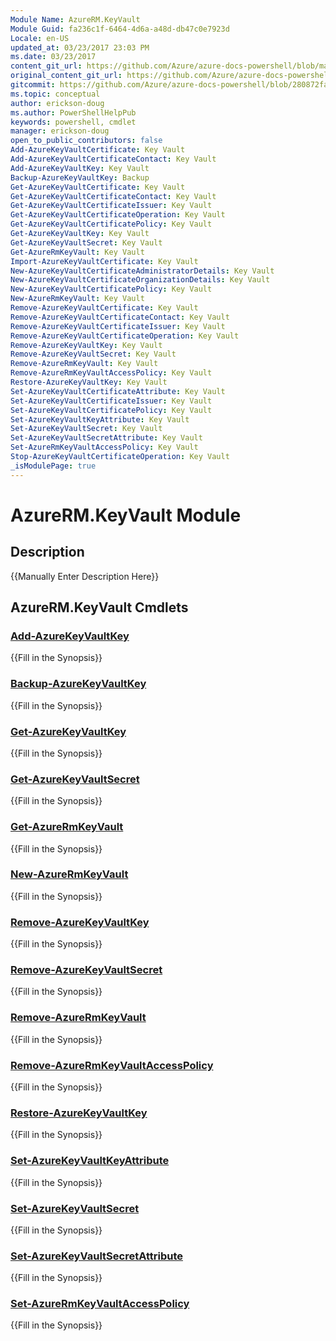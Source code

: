 ```yaml
---
Module Name: AzureRM.KeyVault
Module Guid: fa236c1f-6464-4d6a-a48d-db47c0e7923d
Locale: en-US
updated_at: 03/23/2017 23:03 PM
ms.date: 03/23/2017
content_git_url: https://github.com/Azure/azure-docs-powershell/blob/master/azureps-cmdlets-docs/ResourceManager/AzureRM.KeyVault/v1.1.3.4/AzureRM.KeyVault.md
original_content_git_url: https://github.com/Azure/azure-docs-powershell/blob/master/azureps-cmdlets-docs/ResourceManager/AzureRM.KeyVault/v1.1.3.4/AzureRM.KeyVault.md
gitcommit: https://github.com/Azure/azure-docs-powershell/blob/280872fa529e03be2466fa2252957a2060a9dfe4
ms.topic: conceptual
author: erickson-doug
ms.author: PowerShellHelpPub
keywords: powershell, cmdlet
manager: erickson-doug
open_to_public_contributors: false
Add-AzureKeyVaultCertificate: Key Vault
Add-AzureKeyVaultCertificateContact: Key Vault
Add-AzureKeyVaultKey: Key Vault
Backup-AzureKeyVaultKey: Backup
Get-AzureKeyVaultCertificate: Key Vault
Get-AzureKeyVaultCertificateContact: Key Vault
Get-AzureKeyVaultCertificateIssuer: Key Vault
Get-AzureKeyVaultCertificateOperation: Key Vault
Get-AzureKeyVaultCertificatePolicy: Key Vault
Get-AzureKeyVaultKey: Key Vault
Get-AzureKeyVaultSecret: Key Vault
Get-AzureRmKeyVault: Key Vault
Import-AzureKeyVaultCertificate: Key Vault
New-AzureKeyVaultCertificateAdministratorDetails: Key Vault
New-AzureKeyVaultCertificateOrganizationDetails: Key Vault
New-AzureKeyVaultCertificatePolicy: Key Vault
New-AzureRmKeyVault: Key Vault
Remove-AzureKeyVaultCertificate: Key Vault
Remove-AzureKeyVaultCertificateContact: Key Vault
Remove-AzureKeyVaultCertificateIssuer: Key Vault
Remove-AzureKeyVaultCertificateOperation: Key Vault
Remove-AzureKeyVaultKey: Key Vault
Remove-AzureKeyVaultSecret: Key Vault
Remove-AzureRmKeyVault: Key Vault
Remove-AzureRmKeyVaultAccessPolicy: Key Vault
Restore-AzureKeyVaultKey: Key Vault
Set-AzureKeyVaultCertificateAttribute: Key Vault
Set-AzureKeyVaultCertificateIssuer: Key Vault
Set-AzureKeyVaultCertificatePolicy: Key Vault
Set-AzureKeyVaultKeyAttribute: Key Vault
Set-AzureKeyVaultSecret: Key Vault
Set-AzureKeyVaultSecretAttribute: Key Vault
Set-AzureRmKeyVaultAccessPolicy: Key Vault
Stop-AzureKeyVaultCertificateOperation: Key Vault
_isModulePage: true
---
```


# AzureRM.KeyVault Module
## Description
{{Manually Enter Description Here}}

## AzureRM.KeyVault Cmdlets
### [Add-AzureKeyVaultKey](Add-AzureKeyVaultKey.md)
{{Fill in the Synopsis}}

### [Backup-AzureKeyVaultKey](Backup-AzureKeyVaultKey.md)
{{Fill in the Synopsis}}

### [Get-AzureKeyVaultKey](Get-AzureKeyVaultKey.md)
{{Fill in the Synopsis}}

### [Get-AzureKeyVaultSecret](Get-AzureKeyVaultSecret.md)
{{Fill in the Synopsis}}

### [Get-AzureRmKeyVault](Get-AzureRmKeyVault.md)
{{Fill in the Synopsis}}

### [New-AzureRmKeyVault](New-AzureRmKeyVault.md)
{{Fill in the Synopsis}}

### [Remove-AzureKeyVaultKey](Remove-AzureKeyVaultKey.md)
{{Fill in the Synopsis}}

### [Remove-AzureKeyVaultSecret](Remove-AzureKeyVaultSecret.md)
{{Fill in the Synopsis}}

### [Remove-AzureRmKeyVault](Remove-AzureRmKeyVault.md)
{{Fill in the Synopsis}}

### [Remove-AzureRmKeyVaultAccessPolicy](Remove-AzureRmKeyVaultAccessPolicy.md)
{{Fill in the Synopsis}}

### [Restore-AzureKeyVaultKey](Restore-AzureKeyVaultKey.md)
{{Fill in the Synopsis}}

### [Set-AzureKeyVaultKeyAttribute](Set-AzureKeyVaultKeyAttribute.md)
{{Fill in the Synopsis}}

### [Set-AzureKeyVaultSecret](Set-AzureKeyVaultSecret.md)
{{Fill in the Synopsis}}

### [Set-AzureKeyVaultSecretAttribute](Set-AzureKeyVaultSecretAttribute.md)
{{Fill in the Synopsis}}

### [Set-AzureRmKeyVaultAccessPolicy](Set-AzureRmKeyVaultAccessPolicy.md)
{{Fill in the Synopsis}}

